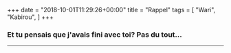 +++
date = "2018-10-01T11:29:26+00:00"
title = "Rappel"
tags = [
    "Wari",
    "Kabirou",
]
+++

### Et tu pensais que j'avais fini avec toi? Pas du tout... 


<hr>
